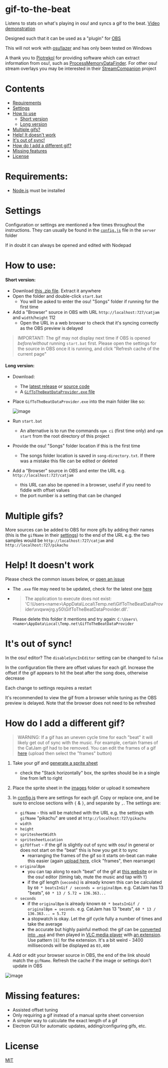 # gif-to-the-beat

Listens to stats on what's playing in osu! and syncs a gif to the beat. [Video demonstration](https://youtu.be/aDBeuo3ENqU)

Designed such that it can be used as a "plugin" for [OBS](https://obsproject.com/)

This will not work with [osu!lazer](https://github.com/ppy/osu) and has only been tested on Windows

A thank you to [Piotrekol](https://github.com/Piotrekol) for providing software
which can extract information from osu!, such as [ProcessMemoryDataFinder](https://github.com/Piotrekol/ProcessMemoryDataFinder).
For other osu! stream overlays you may be interested in their [StreamCompanion](https://github.com/Piotrekol/StreamCompanion) project

# Contents

- [Requirements](#requirements)
- [Settings](#settings)
- [How to use](#how-to-use)
  - [Short version](#short-version)
  - [Long version](#long-version)
- [Multiple gifs?](#multiple-gifs)
- [Help! It doesn't work](#help-it-doesnt-work)
- [It's out of sync!](#its-out-of-sync)
- [How do I add a different gif?](#how-do-i-add-a-different-gif)
- [Missing features](#missing-features)
- [License](#license)

# Requirements:

- [Node.js](https://nodejs.org/en/download/) must be installed

# Settings

Configuration or settings are mentioned a few times throughout the instructions.
They can usually be found in the [`config.js`](./server/config.js) file in the `server` folder

If in doubt it can always be opened and edited with Nodepad

# How to use:

#### Short version:

- Download [this .zip file](https://github.com/cadon0/gif-to-the-beat/releases/download/v1.0.1/gif-to-the-beat.zip). Extract it anywhere
- Open the folder and double-click `start.bat`
  - You will be asked to enter the osu! "Songs" folder if running for the first time
- Add a "Browser" source in OBS with URL `http://localhost:727/catjam` and `width`/`height` 112
  - Open the URL in a web browser to check that it's syncing correctly as the OBS preview is delayed

> IMPORTANT: The gif may not display next time if OBS is opened _before/without_ running `start.bat` first.
> Please open the settings for the source in OBS once it is running, and click "Refresh cache of the current page"

#### Long version:

- Download:

  - The [latest release](https://github.com/cadon0/gif-to-the-beat/releases) or [source code](https://github.com/cadon0/gif-to-the-beat/archive/master.zip)
  - A [`GifToTheBeatDataProvider.exe` file](https://github.com/cadon0/ProcessMemoryDataFinder/releases)

- Place `GifToTheBeatDataProvider.exe` into the main folder like so:

  ![image](https://user-images.githubusercontent.com/25311843/93601811-e1eec400-fa15-11ea-81c6-2cd2864433a3.png)

- Run `start.bat`
  - An alternative is to run the commands `npm ci` (first time only) and `npm start` from the root directory of this project
- Provide the osu! "Songs" folder location if this is the first time
  - The songs folder location is saved in `song-directory.txt`. If there was a mistake this file can be edited or deleted
- Add a "Browser" source in OBS and enter the URL e.g. `http://localhost:727/catjam`
  - this URL can also be opened in a browser, useful if you need to fiddle with offset values
  - the port number is a setting that can be changed

# Multiple gifs?

More sources can be added to OBS for more gifs by adding their names (this is the `gifName` in their [settings](./server/config.js)) to the end of the URL
e.g. the two samples would be `http://localhost:727/catjam` and `http://localhost:727/pikachu`

# Help! It doesn't work

Please check the common issues below, or [open an issue](https://github.com/cadon0/gif-to-the-beat/issues/new)

- The `.exe` file may need to be updated, check for the latest one [here](https://github.com/cadon0/ProcessMemoryDataFinder/releases)

- > The application to execute does not exist: 'C:\Users\<name>\AppData\Local\Temp.net\GifToTheBeatDataProvider\xvqwwjrg.y50\GifToTheBeatDataProvider.dll'.`

  Please delete this folder it mentions and try again: `C:\Users\<name>\AppData\Local\Temp.net\GifToTheBeatDataProvider`

# It's out of sync!

In the osu! editor? The `disableSyncInEditor` setting can be changed to `false`

In the configuration file there are offset values for each gif.
Increase the offset if the gif appears to hit the beat after the song does, otherwise decrease

Each change to settings requires a restart

It's recommended to view the gif from a browser while tuning as the OBS preview is delayed. Note that the browser does not need to be refreshed

# How do I add a different gif?

> WARNING: If a gif has an uneven cycle time for each "beat" it will likely get out of sync with the music.
> For example, certain frames of the CatJam gif had to be removed.
> You can edit the frames of a gif [here](https://ezgif.com/maker) (upload then select the "frames" button)

1. Take your gif and [generate a sprite sheet](https://ezgif.com/gif-to-sprite)

   - check the "Stack horizontally" box, the sprites should be in a single line from left to right

1. Place the sprite sheet in the [images](./app/images) folder or upload it somewhere

1. In [config.js](./server/config.js) there are settings for each gif. Copy or replace one, and be sure to enclose sections with `{` & `}`, and separate by `,`.
   The settings are:

   - `gifName` - this will be matched with the URL e.g. the settings with `gifName` "pikachu" are used at `http://localhost:727/pikachu`
   - `width`
   - `height`
   - `spritesheetWidth`
   - `spritesheetLocation`
   - `gifOffset` - if the gif is slightly out of sync with osu! in general or does not start on the "beat" this is how you get it to sync
     - rearranging the frames of the gif so it starts on-beat can make this easier (again [upload here](https://ezgif.com/maker), click "frames", then rearrange)
   - `originalBpm`
     - you can tap along to each "beat" of the gif at [this website](https://www.all8.com/tools/bpm.htm)
       or in the osu! editor (timing tab, mute the music and tap with `T`)
     - if the gif length (`seconds`) is already known this can be calculated by `60 * beatsInGif / seconds = originalBpm`.
       e.g. CatJam has 13 "beats", `60 * 13 / 5.72 = 136.363...`
   - `seconds`
     - if the `originalBpm` is already known `60 * beatsInGif / originalBpm = seconds`.
       e.g. CatJam has 13 "beats", `60 * 13 / 136.363... = 5.72`
     - a stopwatch is okay. Let the gif cycle fully a number of times and take the average
     - the accurate but highly painful method: the gif can be [converted into `.mp4`](https://ezgif.com/gif-to-mp4)
       and then played in [VLC media player](https://www.videolan.org/vlc/) with [an extension](https://addons.videolan.org/p/1154032/).
       Use pattern `[E]` for the extension. It's a bit weird - 3400 milliseconds will be displayed as `03,400`

1. Add or edit your browser source in OBS, the end of the link should match the `gifName`. Refresh the cache if the image or settings don't update in OBS

![image](https://user-images.githubusercontent.com/25311843/128113821-ca254db4-8881-4ae9-b1b4-f21bf79d6f88.png)

# Missing features:

- Assisted offset tuning
- Only requiring a gif instead of a manual sprite sheet conversion
- A simpler way to calculate the exact length of a gif
- Electron GUI for automatic updates, adding/configuring gifs, etc.

# License

[MIT](./LICENSE)
